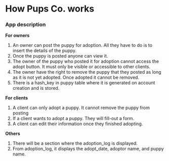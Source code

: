 # How Pups Co. works

### App description

**For owners**

1. An owner can post the puppy for adoption. All they have to do is to insert the details of the puppy.
2. Once the puppy is posted anyone can view it.
3. The owner of the puppy who posted it for adoption cannot access the adopt button. It must only be visible or accessible to other clients.
4. The owner have the right to remove the puppy that they posted as long as it is not yet adopted. Once adopted it cannot be removed.
5. There is a hash_key in puppy table where it is generated on account creation and is stored.

**For clients**

1. A client can only adopt a puppy. It cannot remove the puppy from posting
2. If a client wants to adopt a puppy. They will fill-out a form.
3. A client can edit their information once they finished adopting.

**Others**

1. There will be a section where the adoption_log is displayed.
2. From adoption_log, it displays the adopt_date, adoptor name, and puppy name.
